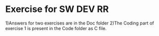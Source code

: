 # Exercise for SW DEV RR

1)Answers for two exercises are in the Doc folder
2)The Coding part of exercise 1 is present in the Code folder as C file.
